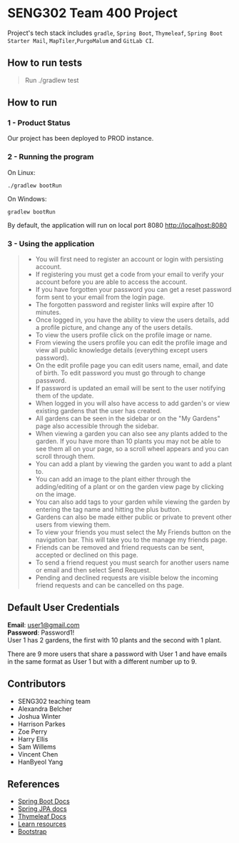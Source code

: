 # SENG302 Team 400 Project

Project's tech stack
includes ```gradle```, ```Spring Boot```, ```Thymeleaf```, ```Spring Boot Starter Mail```, ```MapTiler```,```PurgoMalum```
and ```GitLab CI```.

## How to run tests

> Run ./gradlew test

## How to run

### 1 - Product Status

Our project has been deployed to PROD instance.

### 2 - Running the program
On Linux:
```
./gradlew bootRun
```

On Windows:
```
gradlew bootRun
```

By default, the application will run on local port 8080 [http://localhost:8080](http://localhost:8080)

### 3 - Using the application

> - You will first need to register an account or login with persisting account.
> - If registering you must get a code from your email to verify your account before you are able to access the account.
> - If you have forgotten your password you can get a reset password form sent to your email from the login page.
> - The forgotten password and register links will expire after 10 minutes.
> - Once logged in, you have the ability to view the users details, add a profile picture, and change any of the users details.
> - To view the users profile click on the profile image or name. 
> - From viewing the users profile you can edit the profile image and view all public knowledge details (everything except users password).
> - On the edit profile page you can edit users name, email, and date of birth. To edit password you must go through to change password.
> - If password is updated an email will be sent to the user notifying them of the update.
> - When logged in you will also have access to add garden's or view existing gardens that the user has created.
> - All gardens can be seen in the sidebar or on the "My Gardens" page also accessible through the sidebar.
> - When viewing a garden you can also see any plants added to the garden. If you have more than 10 plants you may not be able to see them all on your page, so a scroll wheel appears and you can scroll through them.
> - You can add a plant by viewing the garden you want to add a plant to.
> - You can add an image to the plant either through the adding/editing of a plant or on the garden view page by clicking on the image.
> - You can also add tags to your garden while viewing the garden by entering the tag name and hitting the plus button.
> - Gardens can also be made either public or private to prevent other users from viewing them.
> - To view your friends you must select the My Friends button on the navigation bar. This will take you to the manage
    my friends page.
> - Friends can be removed and friend requests can be sent, accepted or declined on this page.
> - To send a friend request you must search for another users name or email and then select Send Request.
> - Pending and declined requests are visible below the incoming friend requests and can be cancelled on ths page.

## Default User Credentials
__Email__: user1@gmail.com \
__Password__: Password1!\
User 1 has 2 gardens, the first with 10 plants and the second with 1 plant.

There are 9 more users that share a password with User 1 and have emails in the same format as User 1 but with a
different number up to 9.

## Contributors

- SENG302 teaching team
- Alexandra Belcher
- Joshua Winter
- Harrison Parkes
- Zoe Perry
- Harry Ellis
- Sam Willems
- Vincent Chen 
- HanByeol Yang

## References

- [Spring Boot Docs](https://docs.spring.io/spring-boot/docs/current/reference/htmlsingle/)
- [Spring JPA docs](https://docs.spring.io/spring-data/jpa/docs/current/reference/html/)
- [Thymeleaf Docs](https://www.thymeleaf.org/documentation.html)
- [Learn resources](https://learn.canterbury.ac.nz/course/view.php?id=17797&section=8)
- [Bootstrap](https://getbootstrap.com/docs/5.3/getting-started/introduction/)
